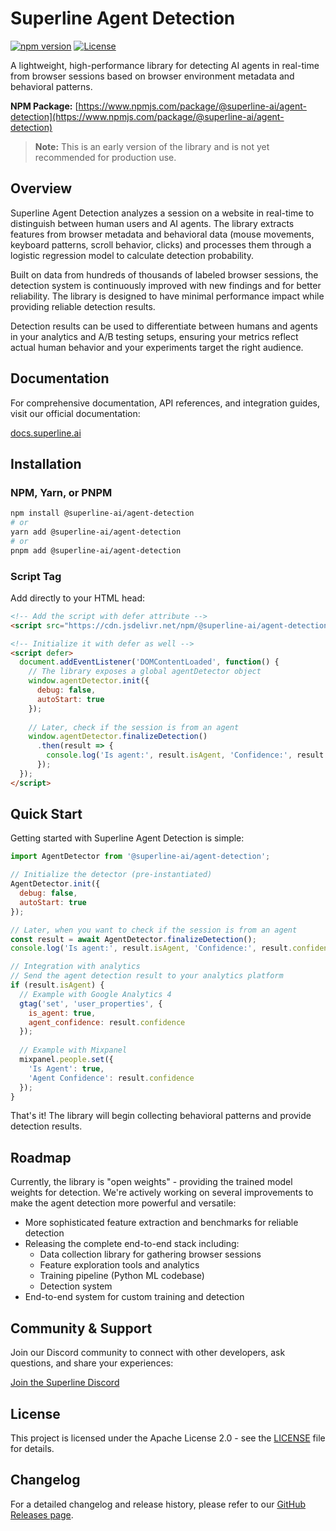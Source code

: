 # Superline Agent Detection

[![npm version](https://img.shields.io/npm/v/%40superline-ai%2Fagent-detection)](https://www.npmjs.com/package/@superline-ai/agent-detection)
[![License](https://img.shields.io/badge/License-Apache%202.0-blue.svg)](https://opensource.org/licenses/Apache-2.0)

A lightweight, high-performance library for detecting AI agents in real-time from browser sessions based on browser environment metadata and behavioral patterns.

**NPM Package:** [https://www.npmjs.com/package/@superline-ai/agent-detection](https://www.npmjs.com/package/@superline-ai/agent-detection)

> **Note:** This is an early version of the library and is not yet recommended for production use.

## Overview

Superline Agent Detection analyzes a session on a website in real-time to distinguish between human users and AI agents. The library extracts features from browser metadata and behavioral data (mouse movements, keyboard patterns, scroll behavior, clicks) and processes them through a logistic regression model to calculate detection probability.

Built on data from hundreds of thousands of labeled browser sessions, the detection system is continuously improved with new findings and for better reliability. The library is designed to have minimal performance impact while providing reliable detection results.

Detection results can be used to differentiate between humans and agents in your analytics and A/B testing setups, ensuring your metrics reflect actual human behavior and your experiments target the right audience.

## Documentation

For comprehensive documentation, API references, and integration guides, visit our official documentation:

[docs.superline.ai](https://docs.superline.ai)

## Installation

### NPM, Yarn, or PNPM

```bash
npm install @superline-ai/agent-detection
# or
yarn add @superline-ai/agent-detection
# or
pnpm add @superline-ai/agent-detection
```

### Script Tag

Add directly to your HTML head:

```html
<!-- Add the script with defer attribute -->
<script src="https://cdn.jsdelivr.net/npm/@superline-ai/agent-detection/dist/umd/index.umd.js" defer></script>

<!-- Initialize it with defer as well -->
<script defer>
  document.addEventListener('DOMContentLoaded', function() {
    // The library exposes a global agentDetector object
    window.agentDetector.init({
      debug: false,
      autoStart: true
    });
    
    // Later, check if the session is from an agent
    window.agentDetector.finalizeDetection()
      .then(result => {
        console.log('Is agent:', result.isAgent, 'Confidence:', result.confidence);
      });
  });
</script>
```

## Quick Start

Getting started with Superline Agent Detection is simple:

```javascript
import AgentDetector from '@superline-ai/agent-detection';

// Initialize the detector (pre-instantiated)
AgentDetector.init({
  debug: false,
  autoStart: true
});

// Later, when you want to check if the session is from an agent
const result = await AgentDetector.finalizeDetection();
console.log('Is agent:', result.isAgent, 'Confidence:', result.confidence);

// Integration with analytics
// Send the agent detection result to your analytics platform
if (result.isAgent) {
  // Example with Google Analytics 4
  gtag('set', 'user_properties', {
    is_agent: true,
    agent_confidence: result.confidence
  });
  
  // Example with Mixpanel
  mixpanel.people.set({
    'Is Agent': true,
    'Agent Confidence': result.confidence
  });
}
```

That's it! The library will begin collecting behavioral patterns and provide detection results.

## Roadmap

Currently, the library is "open weights" - providing the trained model weights for detection. We're actively working on several improvements to make the agent detection more powerful and versatile:

- More sophisticated feature extraction and benchmarks for reliable detection
- Releasing the complete end-to-end stack including:
  - Data collection library for gathering browser sessions
  - Feature exploration tools and analytics
  - Training pipeline (Python ML codebase)
  - Detection system
- End-to-end system for custom training and detection

## Community & Support

Join our Discord community to connect with other developers, ask questions, and share your experiences:

[Join the Superline Discord](https://discord.gg/CnXvWasZ)

## License

This project is licensed under the Apache License 2.0 - see the [LICENSE](./LICENSE) file for details.

## Changelog

For a detailed changelog and release history, please refer to our [GitHub Releases page](https://github.com/superline-ai/agent-detection/releases). 